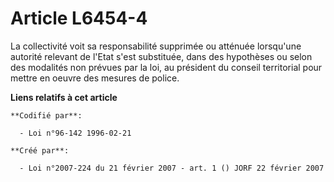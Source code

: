 # Article L6454-4

La collectivité voit sa responsabilité supprimée ou atténuée lorsqu'une autorité relevant de l'Etat s'est substituée, dans
des hypothèses ou selon des modalités non prévues par la loi, au président du conseil territorial pour mettre en oeuvre des
mesures de police.

**Liens relatifs à cet article**

	**Codifié par**:

	  - Loi n°96-142 1996-02-21

	**Créé par**:

	  - Loi n°2007-224 du 21 février 2007 - art. 1 () JORF 22 février 2007

